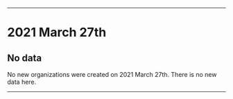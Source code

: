 
***

# 2021 March 27th

## No data

No new organizations were created on 2021 March 27th. There is no new data here.

***
